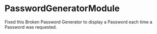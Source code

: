 # PasswordGeneratorModule

Fixed this Broken Password Generator to display a Password each time a Password was requested.